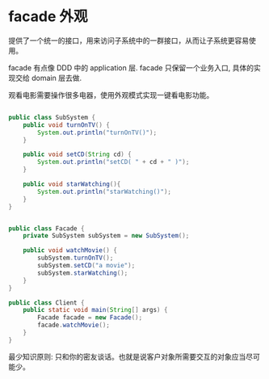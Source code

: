 # facade 外观

提供了一个统一的接口，用来访问子系统中的一群接口，从而让子系统更容易使用。


facade 有点像 DDD 中的 application 层. facade 只保留一个业务入口, 具体的实现交给 domain 层去做.


观看电影需要操作很多电器，使用外观模式实现一键看电影功能。

```java

public class SubSystem {
    public void turnOnTV() {
        System.out.println("turnOnTV()");
    }

    public void setCD(String cd) {
        System.out.println("setCD( " + cd + " )");
    }

    public void starWatching(){
        System.out.println("starWatching()");
    }
}


public class Facade {
    private SubSystem subSystem = new SubSystem();

    public void watchMovie() {
        subSystem.turnOnTV();
        subSystem.setCD("a movie");
        subSystem.starWatching();
    }
}

public class Client {
    public static void main(String[] args) {
        Facade facade = new Facade();
        facade.watchMovie();
    }
}
```

最少知识原则: 只和你的密友谈话。也就是说客户对象所需要交互的对象应当尽可能少。

